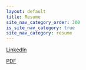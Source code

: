 ```yaml
---
layout: default
title: Resume
site_nav_category_order: 300
is_site_nav_category: true
site_nav_category: resume
---
```


[LinkedIn](https://www.linkedin.com/in/john-wilde-6233145/)

[PDF](/assets/JohnWildeResume.pdf)

